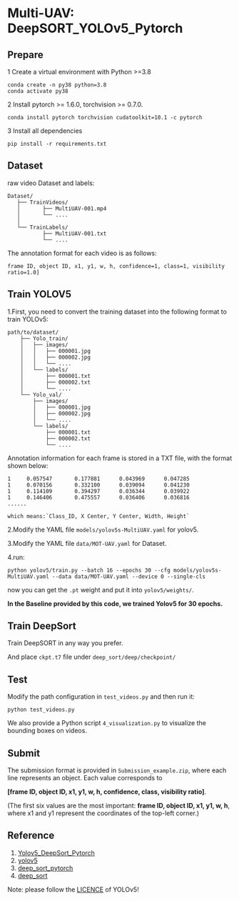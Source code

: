 # Multi-UAV: DeepSORT_YOLOv5_Pytorch

## Prepare 
1 Create a virtual environment with Python >=3.8  
~~~
conda create -n py38 python=3.8    
conda activate py38   
~~~

2 Install pytorch >= 1.6.0, torchvision >= 0.7.0.
~~~
conda install pytorch torchvision cudatoolkit=10.1 -c pytorch
~~~


3 Install all dependencies
~~~
pip install -r requirements.txt
~~~
## Dataset
raw video Dataset and labels:
~~~
Dataset/
   ├── TrainVideos/
   │       ├── MultiUAV-001.mp4
   │       └── ....
   │
   └── TrainLabels/
           ├── MultiUAV-001.txt
           └── ....
~~~
The annotation format for each video is as follows:

    frame ID, object ID, x1, y1, w, h, confidence=1, class=1, visibility ratio=1.0]

## Train YOLOV5
1.First, you need to convert the training dataset into the following format to train YOLOv5:
~~~
path/to/dataset/
    ├── Yolo_train/
    │   ├── images/
    │   │   ├── 000001.jpg
    │   │   ├── 000002.jpg
    │   │   └── ....
    │   └── labels/
    │       ├── 000001.txt
    │       ├── 000002.txt
    │       └── ....
    └── Yolo_val/
        ├── images/
        │   ├── 000001.jpg
        │   ├── 000002.jpg
        │   └── ....
        └── labels/
            ├── 000001.txt
            ├── 000002.txt
            └── ....
~~~
Annotation information for each frame is stored in a TXT file, with the format shown below:
~~~
1     0.057547       0.177881      0.043969      0.047285
1     0.070156       0.332100      0.039094      0.041230
1     0.114109       0.394297      0.036344      0.039922
1     0.146406       0.475557      0.036406      0.036816
......
~~~
    which means:`Class_ID, X Center, Y Center, Width, Height`


2.Modify the YAML file `models/yolov5s-MultiUAV.yaml` for yolov5.

3.Modify the YAML file `data/MOT-UAV.yaml` for Dataset.

4.run:
~~~
python yolov5/train.py --batch 16 --epochs 30 --cfg models/yolov5s-MultiUAV.yaml --data data/MOT-UAV.yaml --device 0 --single-cls
~~~
now you can get the `.pt` weight and put it into `yolov5/weights/`.

**In the Baseline provided by this code, we trained Yolov5 for 30 epochs.**

## Train DeepSort 
Train DeepSORT in any way you prefer.

And place `ckpt.t7` file under `deep_sort/deep/checkpoint/`

## Test
Modify the path configuration in `test_videos.py` and then run it:
~~~
python test_videos.py
~~~

We also provide a Python script `4_visualization.py` to visualize the bounding boxes on videos.

## Submit
The submission format is provided in `Submission_example.zip`, where each line represents an object. Each value corresponds to 

**[frame ID, object ID, x1, y1, w, h, confidence, class, visibility ratio]**.

(The first six values are the most important: **frame ID, object ID, x1, y1, w, h**, where x1 and y1 represent the coordinates of the top-left corner.)



## Reference
1) [Yolov5_DeepSort_Pytorch](https://github.com/mikel-brostrom/Yolov5_DeepSort_Pytorch)   
2) [yolov5](https://github.com/ultralytics/yolov5)  
3) [deep_sort_pytorch](https://github.com/ZQPei/deep_sort_pytorch)       
4) [deep_sort](https://github.com/nwojke/deep_sort)   

Note: please follow the [LICENCE](https://github.com/ultralytics/yolov5/blob/master/LICENSE) of YOLOv5! 
